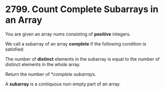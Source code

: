 # 2799. Count Complete Subarrays in an Array

You are given an array nums consisting of **positive** integers.

We call a subarray of an array **complete** if the following
condition is satisfied:

The number of **distinct** elements in the subarray is
equal to the number of distinct elements in the
whole array.

Return the number of \*_complete_ _subarrays_.

A **subarray** is a contiquous non-empty part of an array.
